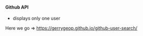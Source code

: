 #### Github API

- displays only one user

Here we go => https://gerrygeop.github.io/github-user-search/
